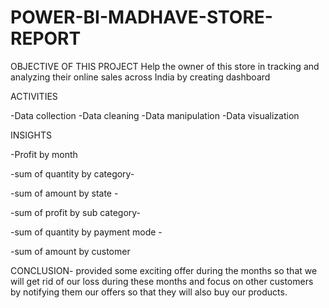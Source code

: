 # POWER-BI-MADHAVE-STORE-REPORT
OBJECTIVE OF THIS PROJECT
 Help the owner of this store in tracking and analyzing
their online sales across India by creating dashboard 


ACTIVITIES

-Data collection
-Data cleaning
-Data manipulation
-Data visualization

INSIGHTS

-Profit by month 

-sum of quantity by category-

-sum of amount by state - 

-sum of profit by sub category- 

-sum of quantity by payment mode -

-sum of amount by customer

CONCLUSION-
provided some exciting offer during the months  so that we will get rid of our loss during these months and focus on other customers by notifying them our offers so that they will also buy our products.
